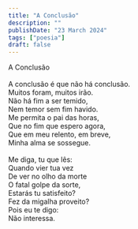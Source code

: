 ```yaml
---
title: "A Conclusão"
description: ""
publishDate: "23 March 2024"
tags: ["poesia"]
draft: false
---
```

A Conclusão<br>
<br>
A conclusão é que não há conclusão.<br>
Muitos foram, muitos irão.<br>
Não há fim a ser temido,<br>
Nem temor sem fim havido.<br>
Me permita o pai das horas,<br>
Que no fim que espero agora,<br>
Que em meu relento, em breve,<br>
Minha alma se sossegue.<br>
<br>
Me diga, tu que lês:<br>
Quando vier tua vez<br>
De ver no olho da morte<br>
O fatal golpe da sorte,<br>
Estarás tu satisfeito?<br>
Fez da migalha proveito?<br>
Pois eu te digo:<br>
Não interessa.<br>